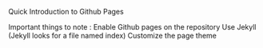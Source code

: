 Quick Introduction to Github Pages

<p>Important things to note : 
   Enable Github pages on the repository
   Use Jekyll (Jekyll looks for a file named index)
   Customize the page theme</p>

